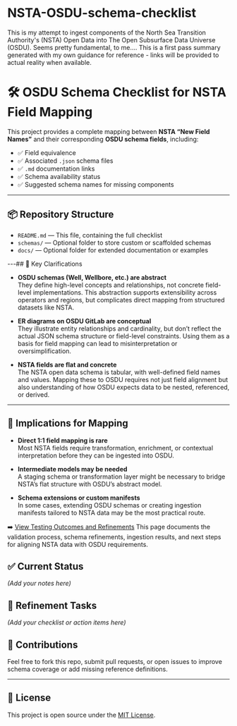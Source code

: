 # NSTA-OSDU-schema-checklist
This is my attempt to ingest components of the North Sea Transition Authority's (NSTA) Open Data into The Open Subsurface Data Universe (OSDU). Seems pretty fundamental, to me.... This is a first pass summary generated with my own guidance for reference - links will be provided to actual reality when available.

# 🛠️ OSDU Schema Checklist for NSTA Field Mapping

This project provides a complete mapping between **NSTA “New Field Names”** and their corresponding **OSDU schema fields**, including:

- ✅ Field equivalence
- ✅ Associated `.json` schema files
- ✅ `.md` documentation links
- ✅ Schema availability status
- ✅ Suggested schema names for missing components

---

## 📦 Repository Structure

- `README.md` — This file, containing the full checklist
- `schemas/` — Optional folder to store custom or scaffolded schemas
- `docs/` — Optional folder for extended documentation or examples

---## 🧠 Key Clarifications

- **OSDU schemas (Well, Wellbore, etc.) are abstract**  
  They define high-level concepts and relationships, not concrete field-level implementations. This abstraction supports extensibility across operators and regions, but complicates direct mapping from structured datasets like NSTA.

- **ER diagrams on OSDU GitLab are conceptual**  
  They illustrate entity relationships and cardinality, but don’t reflect the actual JSON schema structure or field-level constraints. Using them as a basis for field mapping can lead to misinterpretation or oversimplification.

- **NSTA fields are flat and concrete**  
  The NSTA open data schema is tabular, with well-defined field names and values. Mapping these to OSDU requires not just field alignment but also understanding of how OSDU expects data to be nested, referenced, or derived.

---

## 🧩 Implications for Mapping

- **Direct 1:1 field mapping is rare**  
  Most NSTA fields require transformation, enrichment, or contextual interpretation before they can be ingested into OSDU.

- **Intermediate models may be needed**  
  A staging schema or transformation layer might be necessary to bridge NSTA’s flat structure with OSDU’s abstract model.

- **Schema extensions or custom manifests**  
  In some cases, extending OSDU schemas or creating ingestion manifests tailored to NSTA data may be the most practical route.



➡️ [View Testing Outcomes and Refinements](testing.md)
This page documents the validation process, schema refinements, ingestion results, and next steps for aligning NSTA data with OSDU requirements.

## ✅ Current Status

_(Add your notes here)_

## 🔧 Refinement Tasks

_(Add your checklist or action items here)_


## 📣 Contributions

Feel free to fork this repo, submit pull requests, or open issues to improve schema coverage or add missing reference definitions.

---

## 📜 License

This project is open source under the [MIT License](LICENSE).


